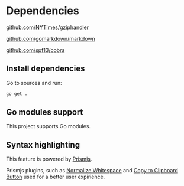 # Dependencies

[github.com/NYTimes/gziphandler](http://github.com/NYTimes/gziphandler)

[github.com/gomarkdown/markdown](http://github.com/gomarkdown/markdown)

[github.com/spf13/cobra](http://github.com/spf13/cobra)

## Install dependencies 

Go to sources and run:

```bash
go get .
```

## Go modules support

This project supports Go modules. 

## Syntax highlighting

This feature is powered by [Prismjs](https://prismjs.com/).

Prismjs plugins, such as [Normalize Whitespace](https://prismjs.com/plugins/normalize-whitespace/) and [Copy to Clipboard Button](https://prismjs.com/plugins/copy-to-clipboard/) used for a better user expirience.